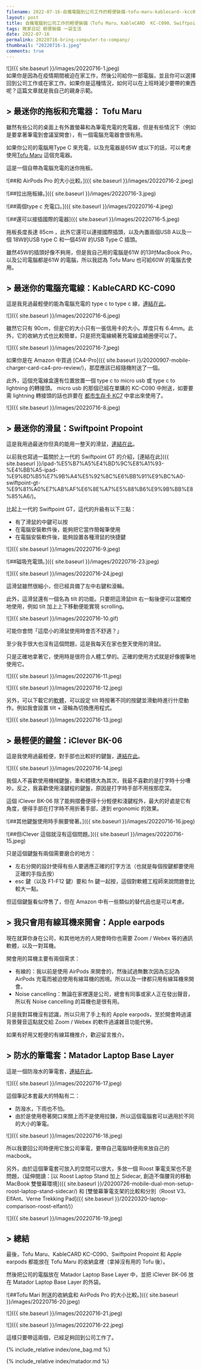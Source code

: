 ```yaml
---
filename: 2022-07-16-自攜電腦到公司工作的輕便裝備-tofu-maru-kablecard--kcc090-swiftpoint-propoint-matador-laptop-base-layer-.md
layout: post
title: 自攜電腦到公司工作的輕便裝備（Tofu Maru、KableCARD  KC-C090、Swiftpoint Propoint、Matador Laptop Base Layer）
tags: 敗家日記 輕便裝備 一袋生活
date: 2022-07-16
permalink: 20220716-bring-computer-to-company/
thumbnail: "20220716-1.jpeg"
comments: true
---
```


![]({{ site.baseurl }}/images/20220716-1.jpeg)  
如果你是因為在疫情期間被迫在家工作，然後公司給你一部電腦，並且你可以選擇回到公司工作或在家工作。如果你是這種情況，如何可以在上班時減少要帶的東西呢？這篇文章就是我自己的親身示範。

## > 最迷你的拖板和充電器： Tofu Maru

雖然有些公司的桌面上有外置螢幕和為筆電充電的充電器，但是有些情況下（例如是要拿著筆電到會議室開會），有一個電腦充電器會很有用。

如果你公司的電腦用Type C 來充電，以及充電器是65W 或以下的話，可以考慮使用[Tofu Maru](https://zentofu.com/tps.php) 這個充電器。

這是一個自帶為電腦充電的迷你拖板。

![##和 AirPods Pro 的大小比較。]({{ site.baseurl }}/images/20220716-2.jpeg)

![##拉出拖板線。]({{ site.baseurl }}/images/20220716-3.jpeg)

![##兩個type c 充電口。]({{ site.baseurl }}/images/20220716-4.jpeg)

![##還可以接插國際的電器]({{ site.baseurl }}/images/20220716-5.jpeg)

拖板長度長達 85cm ，此外它還可以連接國際插頭，以及內置兩個USB A以及一個 18W的USB type C 和一個45W 的USB Type C 插頭。

雖然45W的插頭好像不夠用，但是我自己用的電腦是61W 的13吋MacBook Pro，以及公司電腦都是61W 的電腦，所以我認為 Tofu Maru 也可給60W 的電腦去使用。

## > 最迷你的電腦充電線：KableCARD  KC-C090

這是我見過最輕便的能為電腦充電的 type c to type c 線，[連結在此](https://www.elvesfactory.com/worldshop/TW/CARD/Accessories/KC7ex-MB)。

![]({{ site.baseurl }}/images/20220716-6.jpeg)

雖然它只有 90cm，但是它的大小只有一張信用卡的大小。厚度只有 6.4mm。此外，它的收納方式也比較簡單，只是把充電線繞著充電線盒繞圈便可以了。

![]({{ site.baseurl }}/images/20220716-7.jpeg)

如果你是在 Amazon 中買過 [CA4-Pro]({{ site.baseurl }}/20200907-mobile-charger-card-ca4-pro-review/)，那麼應該已經隨機附送了一個。

此外，這個充電線盒還有位置放置一個 type c to micro usb 或 type c to lightning 的轉接頭。 micro usb 的那個已經在單購的 KC-C090 中附送，如要要需 lightning 轉接頭的話也許要在 [都市生存卡 KC7](https://www.card-tec.com/kc7.php) 中拿出來使用了。

![]({{ site.baseurl }}/images/20220716-8.jpeg)

## > 最迷你的滑鼠：Swiftpoint Propoint

這是我用過最迷你但真的能用一整天的滑鼠，[連結在此](https://www.swiftpoint.com/products/ergonomic-mice-propoint)。

以前我也寫過一篇關於上一代的 Swiftpoint GT 的介紹，[連結在此]({{ site.baseurl }}/ipad-%E5%B7%A5%E4%BD%9C%E8%A1%93-%E4%BB%A5-ipad-%E9%8D%B5%E7%9B%A4%E5%92%8C%E6%BB%91%E9%BC%A0-swiftpoint-gt-%E9%81%A0%E7%AB%AF%E6%8E%A7%E5%88%B6%E9%9B%BB%E8%85%A6/)。

比起上一代的 Swiftpoint GT，這代的升級有以下三點：

* 有了滑鼠的中鍵可以按
* 在電腦安裝軟件後，能夠把它當作簡報筆使用
* 在電腦安裝軟件後，能夠設置各種滑鼠的快捷鍵

![]({{ site.baseurl }}/images/20220716-9.jpeg)

![##磁吸充電頭。]({{ site.baseurl }}/images/20220716-23.jpeg)

![]({{ site.baseurl }}/images/20220716-24.jpeg)

這滑鼠雖然很細小，但已經具備了左中右鍵和滾輪。

此外，這滑鼠還有一個名為 tilt 的功能。只要把這滑鼠tilt 右一點後便可以當觸控地使用，例如 tilt 加上上下移動便能實現 scrolling。

![]({{ site.baseurl }}/images/20220716-10.gif)


可能你會問「這麼小的滑鼠使用時會否不舒適？」

至少我手很大也沒有這個問題，這是我每天在家也整天使用的滑鼠。

只是正確地拿著它，使用時是很符合人體工學的。正確的使用方式就是好像握筆地使用它。

![]({{ site.baseurl }}/images/20220716-11.jpeg)

![]({{ site.baseurl }}/images/20220716-12.jpeg)


另外，可以下載它的[軟體](https://www.swiftpoint.com/pages/swiftpoint-software-download)，可以設定 tilt 時按著不同的按鍵並滑動時進行什麼動作。例如我會設置 tilt + 滾輪為切換應用程式。

![]({{ site.baseurl }}/images/20220716-13.jpeg)

## > 最輕便的鍵盤：iClever BK-06

這是我使用過最輕便，對手部也比較好的鍵盤，[連結在此](https://www.amazon.com/iClever-Rechargeable-Bluetooth-Smartphones-IC-BK06/dp/B01JA6HG88)。

![]({{ site.baseurl }}/images/20220716-14.jpeg)

我個人不喜歡使用機械鍵盤，重和體積大為其次，我最不喜歡的是打字時十分嘈吵。反之，我喜歡使用淺鍵程的鍵盤，原因是打字時手部不用按那麼深。

這個 iClever BK-06 除了能夠摺疊便得十分輕便和淺鍵程外，最大的好處是它有角度，便得手部在打字時不用折著手部，達到 ergonomic 的效果。

![##其他鍵盤使用時手腕要彎著。]({{ site.baseurl }}/images/20220716-16.jpeg)

![##但iClever 這個就沒有這個問題。]({{ site.baseurl }}/images/20220716-15.jpeg)

只是這個鍵盤有兩個需要磨合的地方：

* 左右分開的設計使得有些人要適應正確的打字方法（也就是每個按鍵都要使用正確的手指去按）
* esc 鍵（以及 F1-F12 鍵）要和 fn 鍵一起按，這個對軟體工程師來說問題會比較大一點。

但這個鍵盤看似停售了，但在 Amazon 中有一些類似的替代品也是可以考慮。

## > 我只會用有線耳機來開會：Apple earpods

現在就算你身在公司，和其他地方的人開會時你也需要 Zoom / Webex 等的通訊軟體，以及一對耳機。

開會用的耳機主要有兩個需求：

* 有線的：我以前是使用 AirPods 來開會的，然後試過無數次因為忘記為 AirPods 充電而被迫使用有線耳機的困境。所以以及一律都只用有線耳機來開會。
* Noise cancelling：無論在家裡還是公司，總會有同事或家人正在發出聲音，所以有 Noise cancelling 的耳機也是很有用。

只是我對耳機沒有認識，所以只用了手上有的 Apple earpods，至於開會時過濾背景聲音這點就交給 Zoom / Webex 的軟件過濾雜音功能代勞。

如果有好用又輕便的有線耳機推介，歡迎留言推介。

## > 防水的筆電套：Matador Laptop Base Layer

這是一個防潑水的筆電套，[連結在此](https://matadorup.com/products/laptop-base-layer)。

![]({{ site.baseurl }}/images/20220716-17.jpeg)

這個筆記本套最大的特點有二：

* 防潑水，下雨也不怕。
* 由於是使用卷著開口來關上而不是使用拉鍊，所以這個電腦套可以適用於不同的大小的筆電。

![]({{ site.baseurl }}/images/20220716-18.jpeg)

所以我要回公司時便用它放公司筆電，要帶自己電腦時便用來放自己的 macbook。

另外，由於這個筆電套可放入的空間可以很大，多放一個 Roost 筆電支架也不是問題，（延伸閱讀：[以 Roost Laptop Stand 加上 Sidecar, 創造不傷腰背的移動MacBook 雙螢幕環境]({{ site.baseurl }}/20200726-mobile-dual-mon-setup-roost-laptop-stand-sidecar/) 和 [雙螢幕筆電支架的比較和分別（Roost V3、ElfAnt、Verne Trekking Pad]({{ site.baseurl }}/20220320-laptop-comparison-roost-elfant/)）

![]({{ site.baseurl }}/images/20220716-19.jpeg)

## > 總結

最後，Tofu Maru、KableCARD  KC-C090、Swiftpoint Propoint 和 Apple earpods 都能放在 Tofu Maru 的收納盒裡（拿掉沒有用的 Tofu 後）。

然後把公司的電腦放在 Matador Laptop Base Layer 中，並把 iClever BK-06 放在 Matador Laptop Base Layer 的外袋。

![##Tofu Mari 附送的收納盒和 AirPods Pro 的大小比較。]({{ site.baseurl }}/images/20220716-20.jpeg)


![]({{ site.baseurl }}/images/20220716-21.jpeg)

![]({{ site.baseurl }}/images/20220716-22.jpeg)

這樣只要帶這兩個，已經足夠回到公司工作了。


{% include_relative index/one_bag.md %}

{% include_relative index/matador.md %}